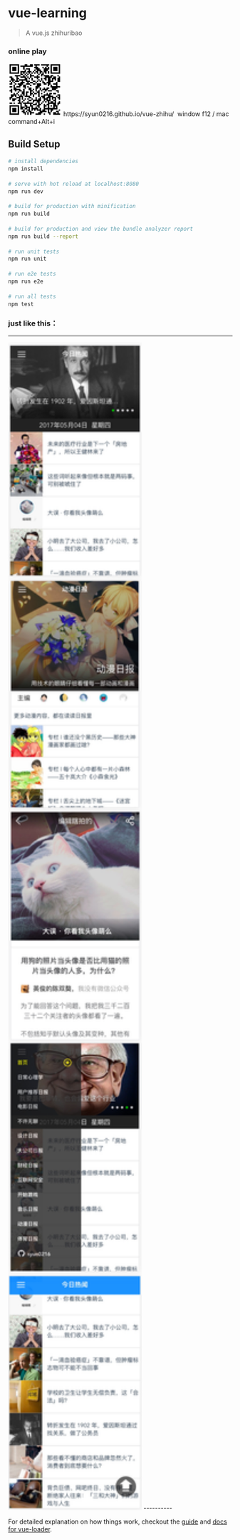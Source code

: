 # vue-learning

> A vue.js zhihuribao

### online play
<img src="https://github.com/syun0216/vue-zhihu/raw/master/src/assets/qrcode.png" width="120">
https://syun0216.github.io/vue-zhihu/  window  f12 / mac  command+Alt+i

## Build Setup

``` bash
# install dependencies
npm install

# serve with hot reload at localhost:8080
npm run dev

# build for production with minification
npm run build

# build for production and view the bundle analyzer report
npm run build --report

# run unit tests
npm run unit

# run e2e tests
npm run e2e

# run all tests
npm test
```

### just like this：
----------
<img src="https://github.com/syun0216/vue-zhihu/raw/master/src/assets/screenshot.png" width="300">
----------

For detailed explanation on how things work, checkout the [guide](http://vuejs-templates.github.io/webpack/) and [docs for vue-loader](http://vuejs.github.io/vue-loader).

